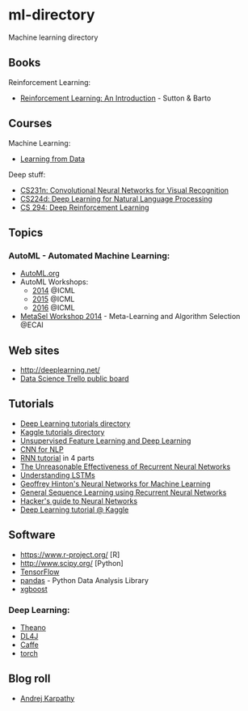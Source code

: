 # ml-directory
Machine learning directory

## Books

Reinforcement Learning:

- [Reinforcement Learning: An Introduction](https://webdocs.cs.ualberta.ca/~sutton/book/the-book.html) - Sutton & Barto

## Courses

Machine Learning:

- [Learning from Data](http://work.caltech.edu/telecourse.html)

Deep stuff:

- [CS231n: Convolutional Neural Networks for Visual Recognition](http://cs231n.stanford.edu/)
- [CS224d: Deep Learning for Natural Language Processing](http://cs224d.stanford.edu/)
- [CS 294: Deep Reinforcement Learning](http://rll.berkeley.edu/deeprlcourse/)

## Topics

### AutoML - Automated Machine Learning:
- [AutoML.org](http://automl.org/)
- AutoML Workshops:
  - [2014](https://sites.google.com/site/automlwsicml14/) @ICML
  - [2015](https://sites.google.com/site/automlwsicml15/) @ICML
  - [2016](https://sites.google.com/site/automl2016/) @ICML
- [MetaSel Workshop 2014](http://metasel2014.inescporto.pt/) - Meta-Learning and Algorithm Selection @ECAI

## Web sites

- http://deeplearning.net/
- [Data Science Trello public board](https://trello.com/b/rbpEfMld/data-science)

## Tutorials

- [Deep Learning tutorials directory](http://deeplearning.net/tutorial/)
- [Kaggle tutorials directory](https://www.kaggle.com/wiki/Tutorials)
- [Unsupervised Feature Learning and Deep Learning](http://ufldl.stanford.edu/tutorial/)
- [CNN for NLP](http://www.wildml.com/2015/11/understanding-convolutional-neural-networks-for-nlp/)
- [RNN tutorial](http://www.wildml.com/2015/10/recurrent-neural-network-tutorial-part-4-implementing-a-grulstm-rnn-with-python-and-theano/) in 4 parts
- [The Unreasonable Effectiveness of Recurrent Neural Networks](http://karpathy.github.io/2015/05/21/rnn-effectiveness/)
- [Understanding LSTMs](http://colah.github.io/posts/2015-08-Understanding-LSTMs/)
- [Geoffrey Hinton's Neural Networks for Machine Learning](https://www.youtube.com/playlist?list=PLnWkMhyDLp1DepxsI1pjLBMKnq6INEqKR)
- [General Sequence Learning using Recurrent Neural Networks](https://clip.mn/video/yt-VINCQghQRuM)
- [Hacker's guide to Neural Networks](http://karpathy.github.io/neuralnets/)
- [Deep Learning tutorial @ Kaggle](https://www.kaggle.com/c/second-annual-data-science-bowl/details/deep-learning-tutorial)

## Software

- https://www.r-project.org/ [R]
- http://www.scipy.org/ [Python]
- [TensorFlow](http://www.tensorflow.org/)
- [pandas](http://pandas.pydata.org/) - Python Data Analysis Library
- [xgboost](https://github.com/dmlc/xgboost)

### Deep Learning: 
- [Theano](http://www.deeplearning.net/software/theano/)
- [DL4J](http://deeplearning4j.org/)
- [Caffe](http://caffe.berkeleyvision.org/)
- [torch](http://torch.ch/)

## Blog roll

- [Andrej Karpathy](http://karpathy.github.io/)

